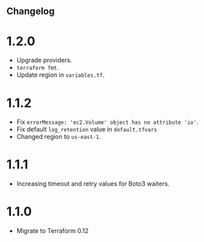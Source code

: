 ## Changelog


# 1.2.0

- Upgrade providers.
- `terraform fmt`.
- Update region in `variables.tf`.

# 1.1.2

- Fix `errorMessage: 'ec2.Volume' object has no attribute 'io'`.
- Fix default `log_retention` value in `default.tfvars`
- Changed region to `us-east-1`.

# 1.1.1

- Increasing timeout and retry values for Boto3 waiters.

# 1.1.0

- Migrate to Terraform 0.12
